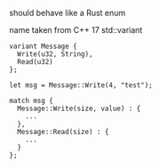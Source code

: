 should behave like a Rust enum

name taken from C++ 17 std::variant

```
variant Message {
  Write(u32, String),
  Read(u32)
};
```

```
let msg = Message::Write(4, "test");

match msg {
  Message::Write(size, value) : {
    ...
  },
  Message::Read(size) : {
    ...
  }
};
```

